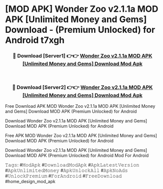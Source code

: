 # [MOD APK] Wonder Zoo v2.1.1a MOD APK [Unlimited Money and Gems] Download - (Premium Unlocked) for Android t7xgh



<div align="center">
<h3>🔴 Download [Server1] 👉👉 <a href="https://momento.my/?title=Wonder_Zoo_v2.1.1a_MOD_APK_[Unlimited_Money_and_Gems]_Download">Wonder Zoo v2.1.1a MOD APK [Unlimited Money and Gems] Download Mod Apk</a></h3><br>

<h3>🔴 Download [Server2] 👉👉 <a href="https://momento.my/?title=Wonder_Zoo_v2.1.1a_MOD_APK_[Unlimited_Money_and_Gems]_Download">Wonder Zoo v2.1.1a MOD APK [Unlimited Money and Gems] Download Mod Apk</a></h3>
</div>



Free Download APK MOD Wonder Zoo v2.1.1a MOD APK [Unlimited Money and Gems] Download MOD APK (Premium Unlocked) for Android

Download Wonder Zoo v2.1.1a MOD APK [Unlimited Money and Gems] Download MOD APK (Premium Unlocked) for Android

Free APK MOD Wonder Zoo v2.1.1a MOD APK [Unlimited Money and Gems] Download MOD APK (Premium Unlocked) for Android

Download Wonder Zoo v2.1.1a MOD APK [Unlimited Money and Gems] Download MOD APK (Premium Unlocked) for Android Mod For Android

𝚃𝚊𝚐𝚜: #𝙼𝚘𝚍𝙰𝚙𝚔 #𝙳𝚘𝚠𝚗𝚕𝚘𝚊𝚍𝙼𝚘𝚍𝙰𝚙𝚔 #𝙰𝚙𝚔𝙻𝚊𝚝𝚎𝚜𝚝𝚅𝚎𝚛𝚜𝚒𝚘𝚗 #𝙰𝚙𝚔𝚄𝚗𝚕𝚒𝚖𝚒𝚝𝚎𝚍𝙼𝚘𝚗𝚎𝚢 #𝙰𝚙𝚔𝚄𝚗𝚕𝚘𝚌𝚔𝙰𝚕𝚕 #𝙰𝚙𝚔𝙽𝚘𝙰𝚍𝚜 #𝚄𝚗𝚕𝚘𝚌𝚔𝙿𝚛𝚎𝚖𝚒𝚞𝚖 #𝙵𝚘𝚛𝙰𝚗𝚍𝚛𝚘𝚒𝚍 #𝙵𝚛𝚎𝚎𝙳𝚘𝚠𝚗𝚕𝚘𝚊𝚍 #home_design_mod_apk
